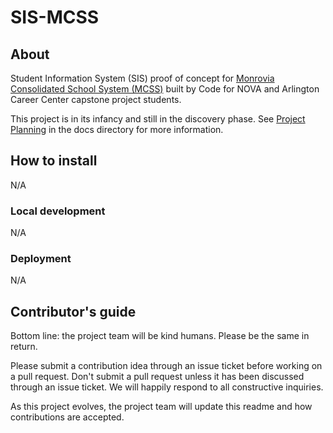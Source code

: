 # SIS-MCSS

## About

Student Information System (SIS) proof of concept for [Monrovia Consolidated School System (MCSS)](https://mcssliberia.org/)  built by Code for NOVA and Arlington Career Center capstone project students.

This project is in its infancy and still in the discovery phase. See [Project Planning](docs/ProjectPlanning.md) in the docs directory for more information.

## How to install

N/A

### Local development

N/A

### Deployment

N/A

## Contributor's guide

Bottom line: the project team will be kind humans. Please be the same in return.

Please submit a contribution idea through an issue ticket before working on a pull request. Don't submit a pull request unless it has been discussed through an issue ticket. We will happily respond to all constructive inquiries.

As this project evolves, the project team will update this readme and how contributions are accepted.
